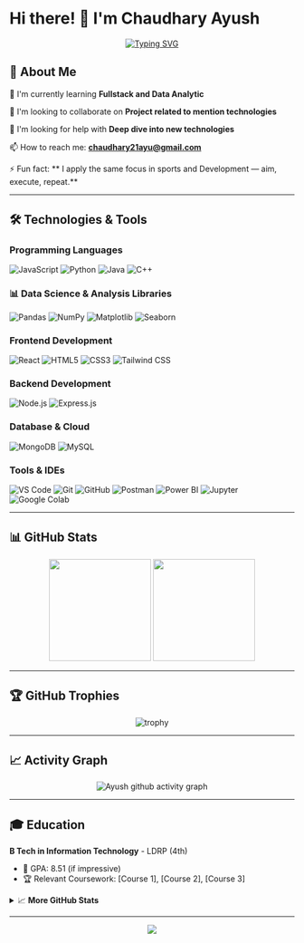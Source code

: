 # Hi there! 👋 I'm Chaudhary Ayush

<div align="center">
  
[![Typing SVG](https://readme-typing-svg.herokuapp.com?font=Fira+Code&pause=1000&color=00C853&center=true&vCenter=true&width=500&lines=MERN+Stack+Developer;Data+Analytics+Enthusiast;MongoDB+%7C+Express+%7C+React+%7C+Node.js;Turning+data+into+insights;Building+scalable+web+apps)](https://git.io/typing-svg)

  
</div>

## 🚀 About Me



🌱 I'm currently learning **Fullstack and Data Analytic**

👯 I'm looking to collaborate on **Project related to mention technologies**

🤔 I'm looking for help with **Deep dive into new technologies**

📫 How to reach me: **chaudhary21ayu@gmail.com**

⚡ Fun fact: ** I apply the same focus in sports and Development — aim, execute, repeat.**

---

## 🛠️ Technologies & Tools

### Programming Languages
![JavaScript](https://img.shields.io/badge/JavaScript-F7DF1E?style=for-the-badge&logo=javascript&logoColor=black)
![Python](https://img.shields.io/badge/Python-3776AB?style=for-the-badge&logo=python&logoColor=white)
![Java](https://img.shields.io/badge/Java-ED8B00?style=for-the-badge&logo=java&logoColor=white)
![C++](https://img.shields.io/badge/C%2B%2B-00599C?style=for-the-badge&logo=c%2B%2B&logoColor=white)

### 📊 Data Science & Analysis Libraries
![Pandas](https://img.shields.io/badge/Pandas-150458?style=for-the-badge&logo=pandas&logoColor=white)
![NumPy](https://img.shields.io/badge/NumPy-013243?style=for-the-badge&logo=numpy&logoColor=white)
![Matplotlib](https://img.shields.io/badge/Matplotlib-11557C?style=for-the-badge&logo=matplotlib&logoColor=white)
![Seaborn](https://img.shields.io/badge/Seaborn-1E3F66?style=for-the-badge)

### Frontend Development
![React](https://img.shields.io/badge/React-20232A?style=for-the-badge&logo=react&logoColor=61DAFB)
![HTML5](https://img.shields.io/badge/HTML5-E34F26?style=for-the-badge&logo=html5&logoColor=white)
![CSS3](https://img.shields.io/badge/CSS3-1572B6?style=for-the-badge&logo=css3&logoColor=white)
![Tailwind CSS](https://img.shields.io/badge/Tailwind_CSS-38B2AC?style=for-the-badge&logo=tailwind-css&logoColor=white)

### Backend Development
![Node.js](https://img.shields.io/badge/Node.js-43853D?style=for-the-badge&logo=node.js&logoColor=white)
![Express.js](https://img.shields.io/badge/Express.js-404D59?style=for-the-badge&logo=express&logoColor=white)

### Database & Cloud
![MongoDB](https://img.shields.io/badge/MongoDB-4EA94B?style=for-the-badge&logo=mongodb&logoColor=white)
![MySQL](https://img.shields.io/badge/MySQL-00000F?style=for-the-badge&logo=mysql&logoColor=white)

### Tools & IDEs
![VS Code](https://img.shields.io/badge/Visual_Studio_Code-0078D4?style=for-the-badge&logo=visual%20studio%20code&logoColor=white)
![Git](https://img.shields.io/badge/Git-F05032?style=for-the-badge&logo=git&logoColor=white)
![GitHub](https://img.shields.io/badge/GitHub-100000?style=for-the-badge&logo=github&logoColor=white)
![Postman](https://img.shields.io/badge/Postman-FF6C37?style=for-the-badge&logo=postman&logoColor=white)
![Power BI](https://img.shields.io/badge/Power_BI-F2C811?style=for-the-badge&logo=powerbi&logoColor=black)
![Jupyter](https://img.shields.io/badge/Jupyter-F37626?style=for-the-badge&logo=jupyter&logoColor=white)
![Google Colab](https://img.shields.io/badge/Google_Colab-F9AB00?style=for-the-badge&logo=googlecolab&logoColor=white)


---

## 📊 GitHub Stats

<div align="center">


  
  <img height="180em" src="https://github-readme-stats.vercel.app/api/top-langs/?username=ChaudharyAyush-21&layout=compact&langs_count=8&theme=tokyonight" />
  
 <img height="180em" src="https://streak-stats.demolab.com?user=ChaudharyAyush-21&theme=tokyonight" />


</div>


---

## 🏆 GitHub Trophies

<div align="center">
  
  ![trophy](https://github-profile-trophy.vercel.app/?username=ChaudharyAyush-21&theme=nord&column=7)
  
</div>

---

## 📈 Activity Graph

<div align="center">
  
  ![Ayush github activity graph](https://github-readme-activity-graph.vercel.app/graph?username=ChaudharyAyush-21&theme=react-dark)
  
</div>

---

## 🎓 Education

**B Tech in Information Technology** - LDRP (4th)
- 🏅 GPA: 8.51 (if impressive)
- 🏆 Relevant Coursework: [Course 1], [Course 2], [Course 3]


<details>
  <summary>📈 <b>More GitHub Stats</b></summary>
  <br/>
  <p align="center">
    <img src="https://github-profile-summary-cards.vercel.app/api/cards/profile-details?username=ChaudharyAyush-21&theme=github_dark" alt="GitHub Profile Summary"/>
  </p>
  <p align="center">
    <img src="https://github-profile-summary-cards.vercel.app/api/cards/repos-per-language?username=ChaudharyAyush-21&theme=github_dark" alt="Top Languages by Repo"/>
    <img src="https://github-profile-summary-cards.vercel.app/api/cards/most-commit-language?username=ChaudharyAyush-21&theme=github_dark" alt="Top Languages by Commit"/>
  </p>
  <p align="center">
    <img src="https://github-profile-summary-cards.vercel.app/api/cards/stats?username=ChaudharyAyush-21&theme=github_dark" alt="GitHub Stats"/>
    <img src="https://github-profile-summary-cards.vercel.app/api/cards/productive-time?username=ChaudharyAyush-21&theme=github_dark&utcOffset=8" alt="Productive Time"/>
  </p>
</details>

---

<div align="center">
  <img src="https://capsule-render.vercel.app/api?type=waving&color=gradient&height=100&section=footer"/>
</div>

